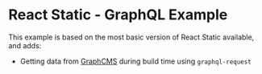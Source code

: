 # React Static - GraphQL Example

This example is based on the most basic version of React Static available, and adds:

- Getting data from [GraphCMS](https://graphcms.com) during build time using `graphql-request`
